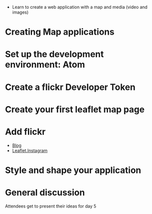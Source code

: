 * Learn to create a web application with a map and media (video and images)

# Creating Map applications

# Set up the development environment: Atom

# Create a flickr Developer Token

# Create your first leaflet map page

# Add flickr

- [Blog](http://blog.thematicmapping.org/2014/06/showing-instagram-photos-and-videos-on.html)
- [Leaflet.Instagram](https://github.com/turban/Leaflet.Instagram)

# Style and shape your application

# General discussion

Attendees get to present their ideas for day 5

